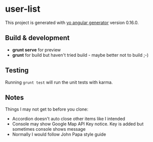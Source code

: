 # user-list

This project is generated with [yo angular generator](https://github.com/yeoman/generator-angular)
version 0.16.0.

## Build & development

- **grunt serve** for preview 
- **grunt** for build but haven't tried build - maybe better not to build ;-)

## Testing

Running `grunt test` will run the unit tests with karma.

## Notes

Things I may not get to before you clone:
- Accordion doesn't auto close other items like I intended
- Console may show Google Map API Key notice. Key is added but sometimes console shows message
- Normally I would follow John Papa style guide
